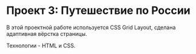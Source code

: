# Проект 3: Путешествие по России

В этой проектной работе используется CSS Grid Layout, сделана адаптивная вёрстка страницы.  

Технологии - HTML и CSS.